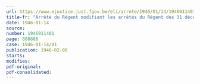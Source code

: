 ```yaml
---
url: https://www.ejustice.just.fgov.be/eli/arrete/1946/01/14/1946011401/justel
title-fr: "Arrêté du Régent modifiant les arrêtés du Régent des 31 décembre 1944 et 25 juin 1945 octroyant une indemnité de milice aux ayants droit des militaires soldés qui, après le 3 septembre 1944, se sont engagés, ont été appelés ou rappelés sous les drapeaux"
date: 1946-01-14
source:
number: 1946011401
page: 888888
case: 1946-01-14/01
publication: 1946-02-08
starts:
modifies:
pdf-original:
pdf-consolidated:
---
```


